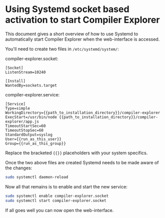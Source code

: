 # Using Systemd socket based activation to start Compiler Explorer

This document gives a short overview of how to use Systemd to automatically start Compiler Explorer when the web-interface is accessed.

You'll need to create two files in `/etc/systemd/system/`:

compiler-explorer.socket:
```
[Socket]
ListenStream=10240

[Install]
WantedBy=sockets.target
```


compiler-explorer.service:
```
[Service]
Type=simple
WorkingDirectory={{path_to_installation_directory}}/compiler-explorer
ExecStart=/usr/bin/node {{path_to_installation_directory}}/compiler-explorer/app.js
TimeoutStartSec=60
TimeoutStopSec=60
StandardOutput=syslog
User={{run_as_this_user}}
Group={{run_as_this_group}}
```

Replace the bracketed `{{}}` placeholders with your system specifics.

Once the two above files are created Systemd needs to be made aware of the changes:

```sh
sudo systemctl daemon-reload
```

Now all that remains is to enable and start the new service:

```sh
sudo systemctl enable compiler-explorer.socket
sudo systemctl start compiler-explorer.socket
```

If all goes well you can now open the web-interface.
